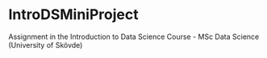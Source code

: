 # IntroDSMiniProject
Assignment in the Introduction to Data Science Course - MSc Data Science (University of Skövde)
